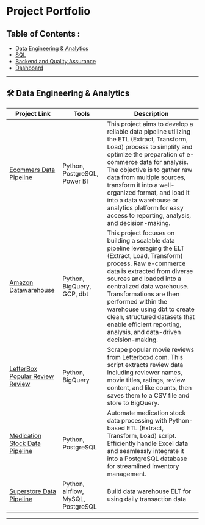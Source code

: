 # Project Portfolio

## Table of Contents :
- [Data Engineering & Analytics](#data-engineering)
- [SQL](#sql)
- [Backend and Quality Assurance]()
- [Dashboard](#dashboard)
---

## 🛠️ Data Engineering & Analytics

| Project Link                                      | Tools                                                      | Description                                                                                                                                                                                                                                                                               |
|--------------------------------------------------|------------------------------------------------------------|---------------------------------------------------------------------------------------------------------------------------------------------------------------------------------------------------------------------------------------------------------------|
| [Ecommers Data Pipeline](https://github.com/fajri-yanti/ETL_e-commers) |  Python, PostgreSQL, Power BI | This project aims to develop a reliable data pipeline utilizing the ETL (Extract, Transform, Load) process to simplify and optimize the preparation of e-commerce data for analysis. The objective is to gather raw data from multiple sources, transform it into a well-organized format, and load it into a data warehouse or analytics platform for easy access to reporting, analysis, and decision-making. |
| [Amazon Datawarehouse](https://github.com/fajri-yanti/dwh-amazon) |  Python, BigQuery, GCP, dbt | This project focuses on building a scalable data pipeline leveraging the ELT (Extract, Load, Transform) process. Raw e-commerce data is extracted from diverse sources and loaded into a centralized data warehouse. Transformations are then performed within the warehouse using dbt to create clean, structured datasets that enable efficient reporting, analysis, and data-driven decision-making. |
| [LetterBox Popular Review Review](https://github.com/fajri-yanti/LetterBox-Popular-Review) |  Python, BigQuery |  Scrape popular movie reviews from Letterboxd.com. This script extracts review data including reviewer names, movie titles, ratings, review content, and like counts, then saves them to a CSV file and store to BigQuery.|
| [Medication Stock Data Pipeline](https://github.com/fajri-yanti/etl-script-stok-obat)| Python, PostgreSQL |Automate medication stock data processing with Python-based ETL (Extract, Transform, Load) script. Efficiently handle Excel data and seamlessly integrate it into a PostgreSQL database for streamlined inventory management.|
| [Superstore Data Pipeline](https://github.com/fajri-yanti/Superstore-Data-Pipeline)| Python, airflow, MySQL, PostgreSQL |Build data warehouse ELT for using daily transaction data|
---



